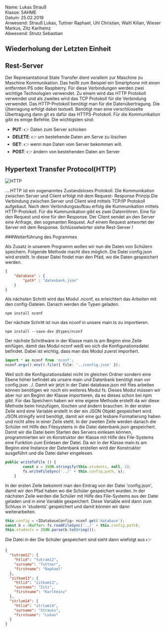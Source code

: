 Name: Lukas Strauß   
Klasse: 5AHME   
Datum: 25.02.2019   
Anwesend: Strauß Lukas, Tuttner Raphael, Uhl Christian, Waltl Kilian, Wieser Markus, Zitz Karlheinz   
Abwesend: Strutz Sebastian   

## Wiederholung der Letzten Einheit

## Rest-Server

Der Represantational State Transfer dient vorallem zur Maschine zu Maschine Kommunikation. Das heißt zum
Beispiel ein Smartphone mit einen entfernten PS oder Raspberry. Für diese Verbindungen werden zwei wichtige
Technologien verwendet. Zu einem wird das HTTP Protokoll verwendet und als zweites wird das TCP Protokoll für
die Verbindung verwendet. Das HTTP-Protokoll benötigt man für die Datenübertragung. Die Überragung erfolgt dabei
textuell. Benötigt man eine verschlüsselte Übertragung dann git es dafür das HTTPS-Protokoll. Für die Kommunikation
gibt es einige Befehle. Die wichtigsten sind:   

 
* **PUT**:      :point_right: Daten zum Server schicken 
* **DELETE**:   :point_right: um bestehende Daten am Serve zu löschen
* **GET**:      :point_right: wenn man Daten vom Server bekommen will.  
* **POST**:     :point_right: ändern von bestehenden Daten am Server 



## Hypertext Transfer Protocol(HTTP)
![HTTP](https://github.com/HTLMechatronics/m14-la1-sx/blob/strlum14/strlum14/HTTP%20Protokoll%20Schema.png)

....HTTP ist ein sogenanntes Zustandsloses Protokoll. Die Kommunikation zwischen Server und Client erfolgt mit dem Request-
Response Prinzip.Die Verbindung zwischen Server und Client wird mittels TCP/IP Protokoll aufgebaut. Nach dem Verbindungsaufbau
erfolg die Kummunikation mittels HTTP-Protokoll. Für die Kummunikation gibt es zwei Datenröhren. Eine für den Request und eine
für den Response. Der Client sendet an den Server eine Anfrage, den sogenanten Request. Auf einem Request antwortet der Server
mit dem Response. Schlüsselwörter siehe Rest-Server !










###Weiterführung des Pogrammes

Als Zusatz in unserem Programm wollen wir nun die Daten von Schülern speichern. Folgende Methode macht dies möglich. 
Die Datei config.json wird erstellt. In dieser Datei findet man den Pfad, wo die Daten gespeichert werden. 

``` JSON  
{
    "database" : { 
        "path" : "datenbank.json" 
    }
}
```

Als nächsten Schritt wird das Modul .nconf, es erleichtert das Arbeiten mit den config-Dateien.
Danach werden die Typen geladen. 

```  
npm install nconf  
```  

Der nächste Schritt ist nun das nconf in unsere main.ts zu importieren. 

```  
npm install --save-dev @types/nconf  
```  



Der nächste Schrittwäre in der Klasse main.ts am Beginn eine Zeile einfügen, damit das Modul nconf weiß wo
sich die Konfigurationsdatei befindet. Dabei ist wichtig, dass man das Modul zuerst importiert.

``` typescript  
import * as nconf from 'nconf';
nconf.argv().env().file({ file: '../config.json' });  
```

Weil sich die  Konfigurationsdatei nicht im gleichen Ordner sondern eine Ebene höher befindet als unsere main und Datenbank
benötigt man vor config.json ../. Damit wir jetzt in der Datei database.json mit files arbeiten können benötigen wir noch 
ein weiteres Modul fs. Dieses Modul müssen wir aber nur am Beginn der Klasse importieren, da es dieses schon bei npm gibt.
Für das Speichern haben wir eine eigene Methode erstellt da wir diese Methode beim hinzufügen, löschen und ändern brauchen.
In der ersten Zeile wird eine Variable erstellt in der ein JSON Objekt gespeichert wird. JSON.stringify wird benötigt, damit 
wir eine gut lesbare Formatierung haben und nicht alles in einer Zeile steht. In der zweiten Zeile werden danach die Schüler
mit Hilfe des Filesystems in die Datei datenbank.json gespeichert. Damit wir die Datei beim Starten des Servers einlesen
können, programmierten wir im Konstruktor der Klasse mit Hilfe des File-Systems eine Funktion zum Einlesen der Datei. 
Da wir in der Klasse main.ts am Beginn eine Instance der Datenbank erstellen wird der Konstruktor ausgeführt und die
Datei daher eingelesen.

``` typescript  
public writeToFile () {
        const s = JSON.stringify(this.students, null, 2);
        fs.writeFileSync('../' + this.config.path, s);
    }  
```  

In der ersten Zeile bekommt man den Eintrag von der Datei 'config.json', damit wir den Pfad haben wo die Schüler
gespeichert wurden. In der nächsten Zeile werden die Schüler mit Hilfe des File-Systems aus der Datei geladen und in
eine Variable gespeichert. Diese Variable wird dann zum Schluss in 'students' gespeichert und damit können wir 
dann weiterarbeiten. 

``` typescript  
this.config = <IDatabaseConfig> nconf.get('database');  
const b = <Buffer> fs.readFileSync('../' + this.config.path);
this.students = JSON.parse(b.toString());  
```   

Die Datei in der Die Schüler gespeichert sind sieht dann wiefolgt aus :point_right:

``` json  
{
  "tutram12": {
    "htlid": "tutram12",
    "surname": "Tuttner",
    "firstname": "Raphael"
  },
  "zitkam13": {
    "htlid": "zitkam13",
    "surname": "Zitz",
    "firstname": "Karlheinz"
  },
  "strlum14": {
    "htlid": "strlum14",
    "surname": "Strauss",
    "firstname": "Lukas"
  }
}  
```


